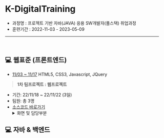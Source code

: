 # K-DigitalTraining   
+ 과정명 : 프로젝트 기반 자바(JAVA) 응용 SW개발자(풀스택) 취업과정   
+ 훈련기간 : 2022-11-03 - 2023-05-09
----------------------------------------------
<br/>

## :computer: 웹표준 (프론트엔드)
+ [11/03 ~ 11/17](https://github.com/gpdms/K-DigitalTraining/tree/main/frontend)
HTML5, CSS3, Javascript, JQuery   


> **1차 팀프로젝트 : 웹프로젝트**
  - 기간: 22/11/18 ~ 22/11/22 (3일)
  - 팀원: 총 3명
  - [소스코드 바로가기](https://github.com/gpdms/K-DigitalTraining/blob/main/frontend/%EC%9B%B9%ED%94%84%EB%A1%9C%EC%A0%9D%ED%8A%B8/%EC%B5%9C%EC%A2%85.html)
    <details>
    <summary>화면 및 담당부분</summary>
    <div markdown="1">       
    <img width="100%" alt="홈화면" src="https://github.com/gpdms/K-DigitalTraining/assets/118142992/6b7aa239-db6c-4b49-a595-50a8f7117218"><br/><br/>
    <img width="100%" alt="스크롤시" src="https://github.com/gpdms/K-DigitalTraining/assets/118142992/0f806c2f-43cd-4b6f-ad54-eb6a729d3257"><br/><br/>
    <img width="100%" alt="모달" src="https://github.com/gpdms/K-DigitalTraining/assets/118142992/3803e828-916d-4753-a417-4860d3115777"><br/><br/>
    <img width="100%" alt="모달" src="https://github.com/gpdms/K-DigitalTraining/assets/118142992/3ff79f03-d846-44c8-a03c-f21fad099e3d"><br/>
    </div>
    </details>



## :computer: 자바 & 백엔드
